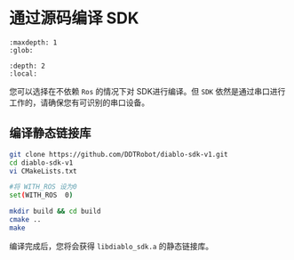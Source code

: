 # 通过源码编译 SDK

```{toctree}
:maxdepth: 1
:glob:
```


```{contents} 目录
:depth: 2
:local:
```

您可以选择在不依赖 `Ros` 的情况下对 SDK进行编译。但 `SDK` 依然是通过串口进行工作的，请确保您有可识别的串口设备。

## 编译静态链接库

```bash
git clone https://github.com/DDTRobot/diablo-sdk-v1.git
cd diablo-sdk-v1
vi CMakeLists.txt

#将 WITH_ROS 设为0
set(WITH_ROS  0)

mkdir build && cd build
cmake .. 
make 
```

编译完成后，您将会获得 `libdiablo_sdk.a` 的静态链接库。


